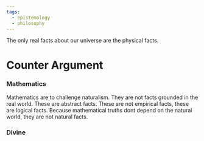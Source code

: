 ```yaml
---
tags:
  - epistemology
  - philosophy
---
```

The only real facts about our universe are the physical facts.
# Counter Argument
### Mathematics
Mathematics are to challenge naturalism. They are not facts grounded in the real world.
These are abstract facts. These are not empirical facts, these are logical facts.
Because mathematical truths dont depend on the natural world, they are not natural facts.
### Divine

